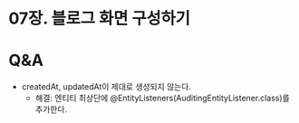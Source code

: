 # 07장. 블로그 화면 구성하기
# Q&A 
- createdAt, updatedAt이 제대로 생성되지 않는다.
  - 해결: 엔티티 최상단에 @EntityListeners(AuditingEntityListener.class)를 추가한다.
